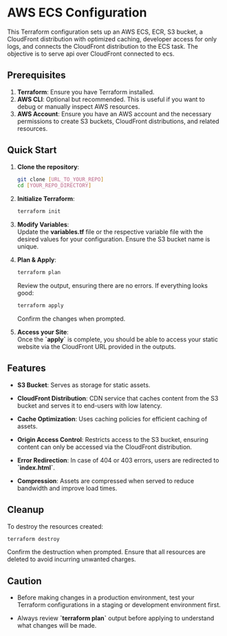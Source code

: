 # AWS ECS Configuration

This Terraform configuration sets up an AWS ECS, ECR, S3 bucket, a CloudFront distribution with optimized caching, developer access for only logs, and connects the CloudFront distribution to the ECS task. The objective is to serve api over CloudFront connected to ecs.

## Prerequisites

1. **Terraform**: Ensure you have Terraform installed.
2. **AWS CLI**: Optional but recommended. This is useful if you want to debug or manually inspect AWS resources.
3. **AWS Account**: Ensure you have an AWS account and the necessary permissions to create S3 buckets, CloudFront distributions, and related resources.

## Quick Start

1. **Clone the repository**:
   ```bash
   git clone [URL_TO_YOUR_REPO]
   cd [YOUR_REPO_DIRECTORY]
   ```
2. **Initialize Terraform**:
    ```bash
    terraform init
    ```
3. **Modify Variables**:<br />
    Update the **variables.tf** file or the respective variable file with the desired values for your configuration. Ensure the S3 bucket name is unique.

4. **Plan & Apply**:

    ```bash
    terraform plan
    ```
    Review the output, ensuring there are no errors. If everything looks good:

    ```bash
    terraform apply
    ```
    Confirm the changes when prompted.

5. **Access your Site**:<br />
    Once the **\`apply\`** is complete, you should be able to access your static website via the CloudFront URL provided in the outputs.

## Features

* **S3 Bucket**: Serves as storage for static assets.

* **CloudFront Distribution**: CDN service that caches content from the S3 bucket and serves it to end-users with low latency.

* **Cache Optimization**: Uses caching policies for efficient caching of assets.

* **Origin Access Control**: Restricts access to the S3 bucket, ensuring content can only be accessed via the CloudFront distribution.

* **Error Redirection**: In case of 404 or 403 errors, users are redirected to **\`index.html\`**.

* **Compression**: Assets are compressed when served to reduce bandwidth and improve load times.

## Cleanup

To destroy the resources created:

```bash
terraform destroy
```
Confirm the destruction when prompted. Ensure that all resources are deleted to avoid incurring unwanted charges.

## Caution

* Before making changes in a production environment, test your Terraform configurations in a staging or development environment first.

* Always review **\`terraform plan\`** output before applying to understand what changes will be made.

